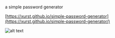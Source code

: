 a simple password generator

[https://xurst.github.io/simple-password-generator](https://xurst.github.io/simple-password-generator/)

![alt text](https://i.imgur.com/NP6uRWF.png)